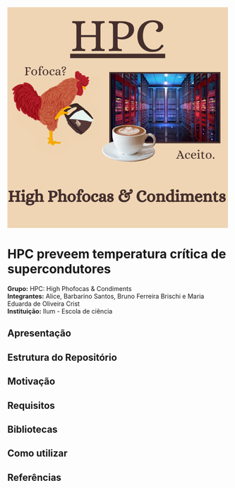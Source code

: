 <div>
        <img src="HPC LOGO.png" style="width: 500px; height:500px; margin-right: 20px;" />
</div>

# HPC preveem temperatura crítica de supercondutores
**Grupo:** HPC: High Phofocas & Condiments
<br>
**Integrantes:** Alice, Barbarino Santos, Bruno Ferreira Brischi e Maria Eduarda de Oliveira Crist
<br>
**Instituição:** Ilum - Escola de ciência
<br>
## Apresentação

## Estrutura do Repositório

## Motivação

## Requisitos

## Bibliotecas

## Como utilizar

## Referências
